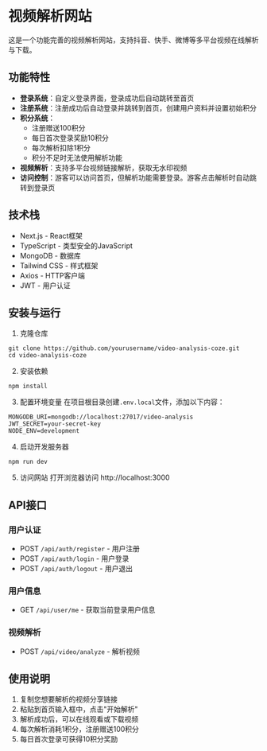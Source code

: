 # 视频解析网站

这是一个功能完善的视频解析网站，支持抖音、快手、微博等多平台视频在线解析与下载。

## 功能特性

- **登录系统**：自定义登录界面，登录成功后自动跳转至首页
- **注册系统**：注册成功后自动登录并跳转到首页，创建用户资料并设置初始积分
- **积分系统**：
  - 注册赠送100积分
  - 每日首次登录奖励10积分
  - 每次解析扣除1积分
  - 积分不足时无法使用解析功能
- **视频解析**：支持多平台视频链接解析，获取无水印视频
- **访问控制**：游客可以访问首页，但解析功能需要登录。游客点击解析时自动跳转到登录页

## 技术栈

- Next.js - React框架
- TypeScript - 类型安全的JavaScript
- MongoDB - 数据库
- Tailwind CSS - 样式框架
- Axios - HTTP客户端
- JWT - 用户认证

## 安装与运行

1. 克隆仓库
```
git clone https://github.com/yourusername/video-analysis-coze.git
cd video-analysis-coze
```

2. 安装依赖
```
npm install
```

3. 配置环境变量
在项目根目录创建`.env.local`文件，添加以下内容：
```
MONGODB_URI=mongodb://localhost:27017/video-analysis
JWT_SECRET=your-secret-key
NODE_ENV=development
```

4. 启动开发服务器
```
npm run dev
```

5. 访问网站
打开浏览器访问 http://localhost:3000

## API接口

### 用户认证
- POST `/api/auth/register` - 用户注册
- POST `/api/auth/login` - 用户登录
- POST `/api/auth/logout` - 用户退出

### 用户信息
- GET `/api/user/me` - 获取当前登录用户信息

### 视频解析
- POST `/api/video/analyze` - 解析视频

## 使用说明

1. 复制您想要解析的视频分享链接
2. 粘贴到首页输入框中，点击"开始解析"
3. 解析成功后，可以在线观看或下载视频
4. 每次解析消耗1积分，注册赠送100积分
5. 每日首次登录可获得10积分奖励 